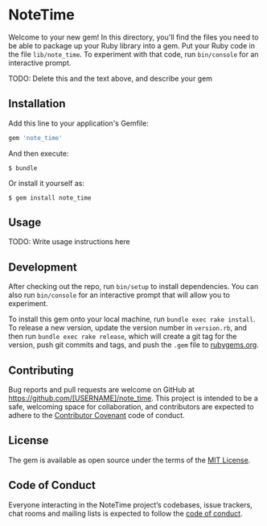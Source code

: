 # NoteTime

Welcome to your new gem! In this directory, you'll find the files you need to be able to package up your Ruby library into a gem. Put your Ruby code in the file `lib/note_time`. To experiment with that code, run `bin/console` for an interactive prompt.

TODO: Delete this and the text above, and describe your gem

## Installation

Add this line to your application's Gemfile:

```ruby
gem 'note_time'
```

And then execute:

    $ bundle

Or install it yourself as:

    $ gem install note_time

## Usage

TODO: Write usage instructions here

## Development

After checking out the repo, run `bin/setup` to install dependencies. You can also run `bin/console` for an interactive prompt that will allow you to experiment.

To install this gem onto your local machine, run `bundle exec rake install`. To release a new version, update the version number in `version.rb`, and then run `bundle exec rake release`, which will create a git tag for the version, push git commits and tags, and push the `.gem` file to [rubygems.org](https://rubygems.org).

## Contributing

Bug reports and pull requests are welcome on GitHub at https://github.com/[USERNAME]/note_time. This project is intended to be a safe, welcoming space for collaboration, and contributors are expected to adhere to the [Contributor Covenant](http://contributor-covenant.org) code of conduct.

## License

The gem is available as open source under the terms of the [MIT License](https://opensource.org/licenses/MIT).

## Code of Conduct

Everyone interacting in the NoteTime project’s codebases, issue trackers, chat rooms and mailing lists is expected to follow the [code of conduct](https://github.com/[USERNAME]/note_time/blob/master/CODE_OF_CONDUCT.md).
